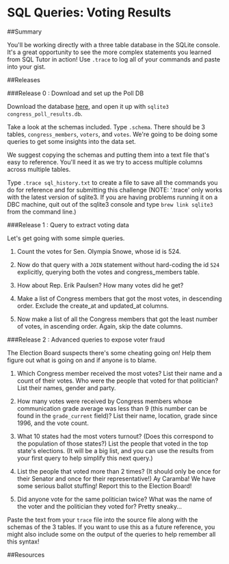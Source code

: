 # SQL Queries: Voting Results 
 
##Summary 

 You'll be working directly with a three table database in the SQLite console.  It's a great opportunity to see the more complex statements you learned from SQL Tutor in action!  Use `.trace` to log all of your commands and paste into your gist. 
 

##Releases

###Release 0 :  Download and set up the Poll DB

Download the database [here](https://github.com/downloads/dbc-challenges/binary_store/congress_poll_results.db), and open it up with `sqlite3 congress_poll_results.db`.

Take a look at the schemas included.  Type `.schema`.  There should be 3 tables, `congress_members`, `voters`, and `votes`.  We're going to be doing some queries to get some insights into the data set.

We suggest copying the schemas and putting them into a text file that's easy to reference.  You'll need it as we try to access multiple columns across multiple tables.

Type `.trace sql_history.txt` to create a file to save all the commands you do for reference and for submitting this challenge  (NOTE: '.trace' only works with the latest version of sqlite3.  If you are having problems running it on a DBC machine, quit out of the sqlite3 console and type `brew link sqlite3` from the command line.)  


###Release 1 : Query to extract voting data

Let's get going with some simple queries.

1. Count the votes for Sen. Olympia Snowe, whose id is 524.

2. Now do that query with a `JOIN` statement without hard-coding the id `524` explicitly, querying both the votes and congress_members table.

3. How about Rep. Erik Paulsen?  How many votes did he get?

4. Make a list of Congress members that got the most votes, in descending order.  Exclude the create_at and updated_at columns.

5. Now make a list of all the Congress members that got the least number of votes, in ascending order. Again, skip the date columns.


###Release 2 : Advanced queries to expose voter fraud

The Election Board suspects there's some cheating going on!  Help them figure out what is going on and if anyone is to blame.

1. Which Congress member received the most votes? List their name and a count of their votes.  Who were the people that voted for that politician?  List their names, gender and party.

2. How many votes were received by Congress members whose communication grade average was less than 9 (this number can be found in the `grade_current` field)? List their name, location, grade since 1996, and the vote count.

3. What 10 states had the most voters turnout? (Does this correspond to the population of those states?) List the people that voted in the top state's elections.  (It will be a big list, and you can use the results from your first query to help simplify this next query.)

4. List the people that voted more than 2 times? (It should only be once for their Senator and once for their representative!)  Ay Caramba!  We have some serious ballot stuffing! Report this to the Election Board!

5. Did anyone vote for the same politician twice? What was the name of the voter and the politician they voted for?  Pretty sneaky...

Paste the text from your `trace` file into the source file along with the schemas of the 3 tables. If you want to use this as a future reference, you might also include some on the output of the queries to help remember all this syntax!


<!-- ##Optimize Your Learning  -->

##Resources